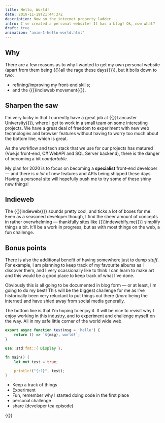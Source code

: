 ```yaml
---
title: Hello, World!
date: 2019-11-19T21:44:37Z
description: Now on the internet property ladder...
intro: I've created a personal website! It has a blog! Ok, now what?
draft: true
animation: "anim-1-hello-world.html"
---
```


## Why

There are a few reasons as to why I wanted to get my own personal website (apart from them being {{<external-link href="https://personalsit.es/">}}all the rage these days{{</external-link>}}), but it boils down to two:

- refining/improving my front-end skills;
- and the {{<external-link href="https://indieweb.org/">}}indieweb movement{{</external-link>}}.

## Sharpen the saw

I'm very lucky in that I currently have a great job at {{<external-link href="https://www.lancaster.ac.uk">}}Lancaster University{{</external-link>}}, where I get to work in a small team on some interesting projects. We have a great deal of freedom to experiment with new web technologies and browser features without having to worry too much about the bottom line, which is great.

As the workflow and tech stack that we use for our projects has matured (Vue.js front-end, C# WebAPI and SQL Server backend), there is the danger of becoming a bit _comfortable_.

My plan for 2020 is to focus on becoming a **specialist** front-end developer &mdash; and there is _a lot_ of new features and APIs being shipped these days. Having a personal site will hopefully push me to try some of these shiny new things!

## Indieweb

The {{<external-link href="https://indieweb.org/">}}indieweb{{</external-link>}} sounds pretty cool, and ticks a lot of boxes for me. Even as a seasoned developer though, I find the sheer amount of concepts in rather overwhelming &mdash; thankfully sites like {{<external-link href="https://indiewebify.me/">}}indewebify.me{{</external-link>}} simplify things a bit. It'll be a work in progress, but as with most things on the web, a fun challenge.

## Bonus points

There is also the additional benefit of having somewhere just to dump _stuff_. For example, I am planning to keep track of my favourite albums as I discover them, and I very ocassionally like to think I can learn to make art and this would be a good place to keep track of what I've done.

Obviously this is all going to be documented in blog form &mdash; or at least, I'm going to do my best! This will be the biggest challenge for me as I've historically been very reluctant to put things out there (_there_ being the internet) and have shied away from social media generally.

The bottom line is that I'm hoping to enjoy it. It will be nice to revisit why I enjoy working in this industry, and to experiment and challenge myself on the way. All in my safe little corner of the world wide web.

```javascript
export async function test(msg = 'hello') {
    return () => `${msg}, world!`;
}
```

```rust
use::std:fmt::{ Display };

fn main() {
    let mut test = true;

    println!("{:?}", test);
}
```

- Keep a track of things
- Experiment
- Fun, remember why I started doing code in the first place
- personal challenge
- share (developer tea episode)


{{<signoff>}}